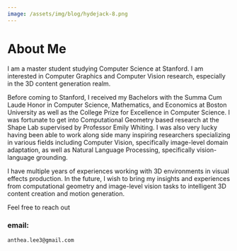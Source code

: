 ```yaml
---
image: /assets/img/blog/hydejack-8.png
---
```


# About Me

I am a master student studying Computer Science at Stanford. I am interested in Computer Graphics and Computer Vision research, especially in the 3D content generation realm.

Before coming to Stanford, I received my Bachelors with the Summa Cum Laude Honor in Computer Science, Mathematics, and Economics at Boston University as well as the College Prize for Excellence in Computer Science. I was fortunate to get into Computational Geometry based research at the Shape Lab supervised by Professor Emily Whiting. I was also very lucky having been able to work along side many inspiring researchers specializing in various fields including Computer Vision, specifically image-level domain adaptation, as well as Natural Language Processing, specifically vision-language grounding.

I have multiple years of experiences working with 3D environments in visual effects production. In the future, I wish to bring my insights and experiences from computational geometry and image-level vision tasks to intelligent 3D content creation and motion generation. 


Feel free to reach out

### email:

```
anthea.lee3@gmail.com
```
